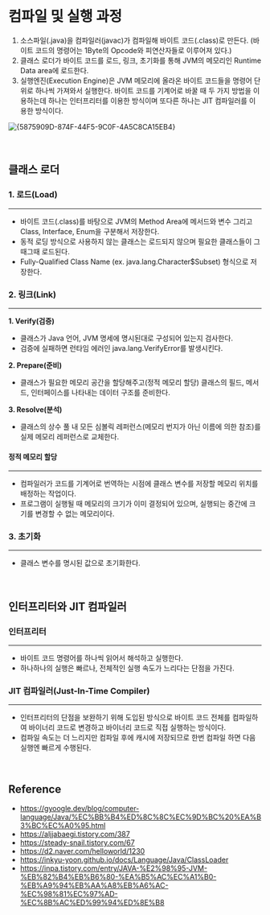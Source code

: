 # 컴파일 및 실행 과정
1. 소스파일(.java)을 컴파일러(javac)가 컴파일해 바이트 코드(.class)로 만든다. (바이트 코드의 명령어는 1Byte의 Opcode와 피연산자들로 이루어져 있다.)
2. 클래스 로더가 바이트 코드를 로드, 링크, 초기화를 통해 JVM의 메모리인 Runtime Data area에 로드한다.
3. 실행엔진(Execution Engine)은 JVM 메모리에 올라온 바이트 코드들을 명령어 단위로 하나씩 가져와서 실행한다. 바이트 코드를 기계어로 바꿀 때 두 가지 방법을 이용하는데 하나는 인터프리터를 이용한 방식이며 또다른 하나는 JIT 컴파일러를 이용한 방식이다.

![{5875909D-874F-44F5-9C0F-4A5C8CA15EB4}](https://github.com/song21677/TIL/assets/55786368/68da4245-3817-45d0-9969-8b14fe6a29cd)

<br>

## 클래스 로더
### 1. 로드(Load)
- - -
* 바이트 코드(.class)를 바탕으로 JVM의 Method Area에 메서드와 변수 그리고 Class, Interface, Enum을 구분해서 저장한다.
* 동적 로딩 방식으로 사용하지 않는 클래스는 로드되지 않으며 필요한 클래스들이 그때그때 로드된다.
* Fully-Qualified Class Name (ex. java.lang.Character$Subset) 형식으로 저장한다.

### 2. 링크(Link)
- - -
**1. Verify(검증)**
  * 클래스가 Java 언어, JVM 명세에 명시된대로 구성되어 있는지 검사한다.
  * 검증에 실패하면 런타임 에러인 java.lang.VerifyError를 발생시킨다.

**2. Prepare(준비)**
  * 클래스가 필요한 메모리 공간을 할당해주고(정적 메모리 할당) 클래스의 필드, 메서드, 인터페이스를 나타내는 데이터 구조를 준비한다.

**3. Resolve(분석)**
  * 클래스의 상수 풀 내 모든 심볼릭 레퍼런스(메모리 번지가 아닌 이름에 의한 참조)를 실제 메모리 레퍼런스로 교체한다.

#### 정적 메모리 할당
- - -
* 컴파일러가 코드를 기계어로 번역하는 시점에 클래스 변수를 저장할 메모리 위치를 배정하는 작업이다.
* 프로그램이 실행될 때 메모리의 크기가 이미 결정되어 있으며, 실행되는 중간에 크기를 변경할 수 없는 메모리이다.

### 3. 초기화
- - -
* 클래스 변수를 명시된 값으로 초기화한다.

<br>

## 인터프리터와 JIT 컴파일러
### 인터프리터
- - -
* 바이트 코드 명령어를 하나씩 읽어서 해석하고 실행한다. 
* 하나하나의 실행은 빠르나, 전체적인 실행 속도가 느리다는 단점을 가진다.
### JIT 컴파일러(Just-In-Time Compiler)
- - -
* 인터프리터의 단점을 보완하기 위해 도입된 방식으로 바이트 코드 전체를 컴파일하여 바이너리 코드로 변경하고 바이너리 코드로 직접 실행하는 방식이다. 
* 컴파일 속도는 더 느리지만 컴파일 후에 캐시에 저장되므로 한번 컴파일 하면 다음 실행엔 빠르게 수행된다. 

<br>

## Reference
* https://gyoogle.dev/blog/computer-language/Java/%EC%BB%B4%ED%8C%8C%EC%9D%BC%20%EA%B3%BC%EC%A0%95.html
* https://aljjabaegi.tistory.com/387
* https://steady-snail.tistory.com/67
* https://d2.naver.com/helloworld/1230
* https://inkyu-yoon.github.io/docs/Language/Java/ClassLoader
* https://inpa.tistory.com/entry/JAVA-%E2%98%95-JVM-%EB%82%B4%EB%B6%80-%EA%B5%AC%EC%A1%B0-%EB%A9%94%EB%AA%A8%EB%A6%AC-%EC%98%81%EC%97%AD-%EC%8B%AC%ED%99%94%ED%8E%B8

